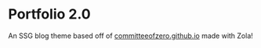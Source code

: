 # Portfolio 2.0
An SSG blog theme based off of [committeeofzero.github.io](committeeofzero.github.io) made with Zola!
